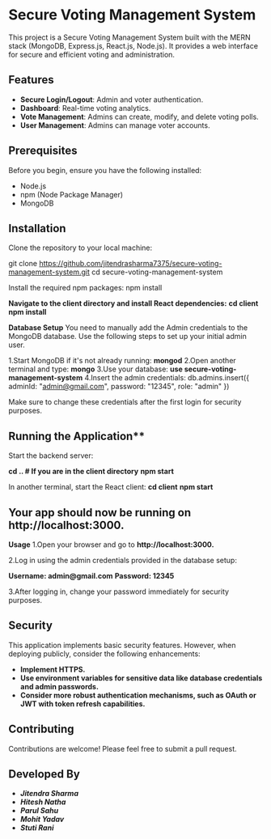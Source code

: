 # Secure Voting Management System

This project is a Secure Voting Management System built with the MERN stack (MongoDB, Express.js, React.js, Node.js). It provides a web interface for secure and efficient voting and administration.

## Features

- **Secure Login/Logout**: Admin and voter authentication.
- **Dashboard**: Real-time voting analytics.
- **Vote Management**: Admins can create, modify, and delete voting polls.
- **User Management**: Admins can manage voter accounts.

## Prerequisites

Before you begin, ensure you have the following installed:
- Node.js
- npm (Node Package Manager)
- MongoDB

## Installation

Clone the repository to your local machine:

git clone https://github.com/jitendrasharma7375/secure-voting-management-system.git
cd secure-voting-management-system

Install the required npm packages:
npm install

**Navigate to the client directory and install React dependencies:**
__cd client__
__npm install__

**Database Setup**
You need to manually add the Admin credentials to the MongoDB database. Use the following steps to set up your initial admin user.

1.Start MongoDB if it's not already running:
__mongod__
2.Open another terminal and type:
__mongo__
3.Use your database:
**use secure-voting-management-system**
4.Insert the admin credentials:
 db.admins.insert({
     adminId: "admin@gmail.com",
     password: "12345",
     role: "admin"
 })

Make sure to change these credentials after the first login for security purposes.

## Running the Application**

Start the backend server:

 __cd ..  # If you are in the client directory__
 __npm start__

In another terminal, start the React client:
__cd client__
__npm start__

## Your app should now be running on http://localhost:3000.
 __Usage__
1.Open your browser and go to **http://localhost:3000.**

2.Log in using the admin credentials provided in the database setup:

__Username: admin@gmail.com__
__Password: 12345__

3.After logging in, change your password immediately for security purposes.

## Security
This application implements basic security features. However, when deploying publicly, consider the following enhancements:

- __Implement HTTPS.__
- __Use environment variables for sensitive data like database credentials and admin passwords.__
- __Consider more robust authentication mechanisms, such as OAuth or JWT with token refresh capabilities.__


## Contributing
Contributions are welcome! Please feel free to submit a pull request.

## Developed By
- __*Jitendra Sharma*__
- __*Hitesh Natha*__
- __*Parul Sahu*__
- __*Mohit Yadav*__
- __*Stuti Rani*__







